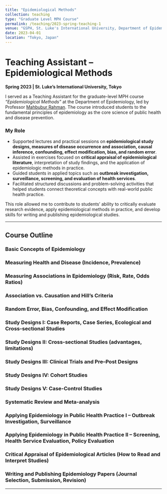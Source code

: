 ```yaml
---
title: "Epidemiological Methods"
collection: teaching
type: "Graduate Level MPH Course"
permalink: /teaching/2023-spring-teaching-1
venue: "GSPH, St. Luke's International University, Department of Epidemiology"
date: 2023-04-01
location: "Tokyo, Japan"
---
```


# Teaching Assistant – Epidemiological Methods  
**Spring 2023 | St. Luke’s International University, Tokyo**  

I served as a Teaching Assistant for the graduate-level MPH course *“Epidemiological Methods”* at the Department of Epidemiology, led by Professor [Mahbubur Rahman](https://researchmap.jp/rahman). The course introduced students to the fundamental principles of epidemiology as the core science of public health and disease prevention.  

### My Role  
- Supported lectures and practical sessions on **epidemiological study designs, measures of disease occurrence and association, causal inference, confounding, effect modification, bias, and random error**.  
- Assisted in exercises focused on **critical appraisal of epidemiological literature**, interpretation of study findings, and the application of epidemiologic methods in practice.  
- Guided students in applied topics such as **outbreak investigation, surveillance, screening, and evaluation of health services**.  
- Facilitated structured discussions and problem-solving activities that helped students connect theoretical concepts with real-world public health practice.  

This role allowed me to contribute to students’ ability to critically evaluate research evidence, apply epidemiological methods in practice, and develop skills for writing and publishing epidemiological studies.  

---

## Course Outline  

### Basic Concepts of Epidemiology  
### Measuring Health and Disease (Incidence, Prevalence)  
### Measuring Associations in Epidemiology (Risk, Rate, Odds Ratios)  
### Association vs. Causation and Hill’s Criteria  
### Random Error, Bias, Confounding, and Effect Modification  
### Study Designs I: Case Reports, Case Series, Ecological and Cross-sectional Studies  
### Study Designs II: Cross-sectional Studies (advantages, limitations)  
### Study Designs III: Clinical Trials and Pre–Post Designs  
### Study Designs IV: Cohort Studies  
### Study Designs V: Case-Control Studies  
### Systematic Review and Meta-analysis  
### Applying Epidemiology in Public Health Practice I – Outbreak Investigation, Surveillance  
### Applying Epidemiology in Public Health Practice II – Screening, Health Service Evaluation, Policy Evaluation  
### Critical Appraisal of Epidemiological Articles (How to Read and Interpret Studies)  
### Writing and Publishing Epidemiology Papers (Journal Selection, Submission, Revision)  

---
